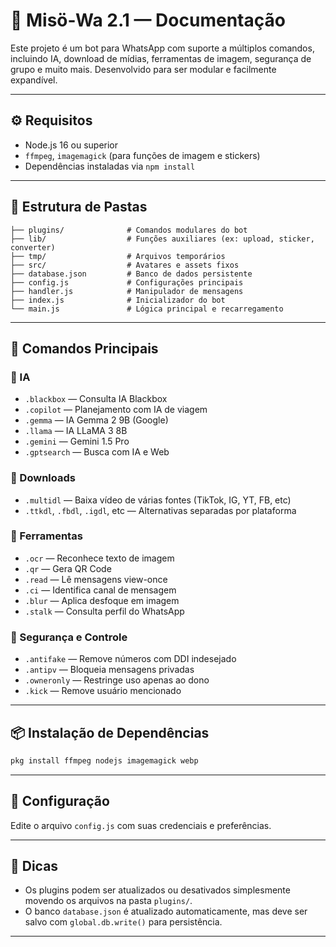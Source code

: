 # 🤖 Misö-Wa 2.1 — Documentação

Este projeto é um bot para WhatsApp com suporte a múltiplos comandos, incluindo IA, download de mídias, ferramentas de imagem, segurança de grupo e muito mais. Desenvolvido para ser modular e facilmente expandível.

---

## ⚙️ Requisitos

- Node.js 16 ou superior
- `ffmpeg`, `imagemagick` (para funções de imagem e stickers)
- Dependências instaladas via `npm install`

---

## 📁 Estrutura de Pastas

```
├── plugins/              # Comandos modulares do bot
├── lib/                  # Funções auxiliares (ex: upload, sticker, converter)
├── tmp/                  # Arquivos temporários
├── src/                  # Avatares e assets fixos
├── database.json         # Banco de dados persistente
├── config.js             # Configurações principais
├── handler.js            # Manipulador de mensagens
├── index.js              # Inicializador do bot
└── main.js               # Lógica principal e recarregamento
```

---

## 🧩 Comandos Principais

### 🔹 IA
- `.blackbox` — Consulta IA Blackbox
- `.copilot` — Planejamento com IA de viagem
- `.gemma` — IA Gemma 2 9B (Google)
- `.llama` — IA LLaMA 3 8B
- `.gemini` — Gemini 1.5 Pro
- `.gptsearch` — Busca com IA e Web

### 🔹 Downloads
- `.multidl` — Baixa vídeo de várias fontes (TikTok, IG, YT, FB, etc)
- `.ttkdl`, `.fbdl`, `.igdl`, etc — Alternativas separadas por plataforma

### 🔹 Ferramentas
- `.ocr` — Reconhece texto de imagem
- `.qr` — Gera QR Code
- `.read` — Lê mensagens view-once
- `.ci` — Identifica canal de mensagem
- `.blur` — Aplica desfoque em imagem
- `.stalk` — Consulta perfil do WhatsApp

### 🔹 Segurança e Controle
- `.antifake` — Remove números com DDI indesejado
- `.antipv` — Bloqueia mensagens privadas
- `.owneronly` — Restringe uso apenas ao dono
- `.kick` — Remove usuário mencionado

---

## 📦 Instalação de Dependências

```bash
pkg install ffmpeg nodejs imagemagick webp
```

---

## 📝 Configuração

Edite o arquivo `config.js` com suas credenciais e preferências.

---

## 🧠 Dicas

- Os plugins podem ser atualizados ou desativados simplesmente movendo os arquivos na pasta `plugins/`.
- O banco `database.json` é atualizado automaticamente, mas deve ser salvo com `global.db.write()` para persistência.

---
